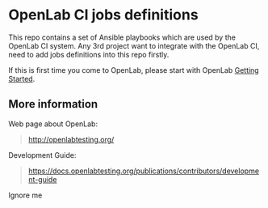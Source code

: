 OpenLab CI jobs definitions
===========================

This repo contains a set of Ansible playbooks which are used by the OpenLab CI
system. Any 3rd project want to integrate with the OpenLab CI, need to add
jobs definitions into this repo firstly.

If this is first time you come to OpenLab, please start with OpenLab
[Getting Started](https://docs.openlabtesting.org/publications/).

More information
----------------
Web page about OpenLab:

> http://openlabtesting.org/

Development Guide:

> https://docs.openlabtesting.org/publications/contributors/development-guide

Ignore me
